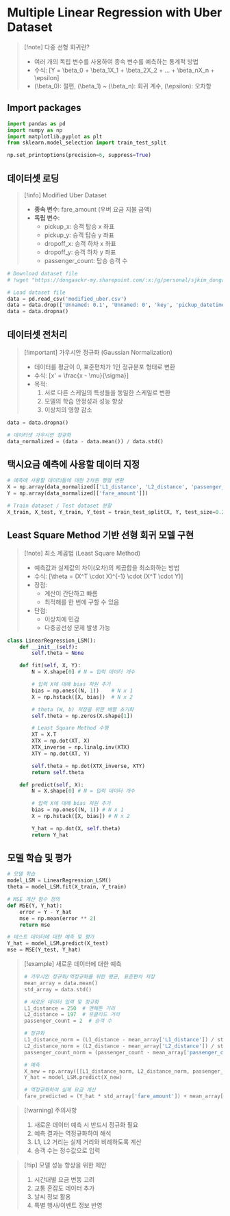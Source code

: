 # Multiple Linear Regression with Uber Dataset

>[!note] 다중 선형 회귀란?
>- 여러 개의 독립 변수를 사용하여 종속 변수를 예측하는 통계적 방법
>- 수식: \[Y = \beta_0 + \beta_1X_1 + \beta_2X_2 + ... + \beta_nX_n + \epsilon\]
>- \(\beta_0\): 절편, \(\beta_1\) ~ \(\beta_n\): 회귀 계수, \(\epsilon\): 오차항

## Import packages

```python
import pandas as pd
import numpy as np
import matplotlib.pyplot as plt
from sklearn.model_selection import train_test_split

np.set_printoptions(precision=6, suppress=True)
```

## 데이터셋 로딩

>[!info] Modified Uber Dataset
>- **종속 변수**: fare_amount (우버 요금 지불 금액)
>- **독립 변수**:
>    - pickup_x: 승객 탑승 x 좌표
>    - pickup_y: 승객 탑승 y 좌표
>    - dropoff_x: 승객 하차 x 좌표
>    - dropoff_y: 승객 하차 y 좌표
>    - passenger_count: 탑승 승객 수

```python
# Download dataset file
# !wget "https://dongaackr-my.sharepoint.com/:x:/g/personal/sjkim_donga_ac_kr/EYMXYk25h2VBtPXtu3QaBqoBJK4cK-TI9mamHoFGJRYn5Q?e=8x2MTn&download=1" -q -O modified_uber.csv

# Load dataset file
data = pd.read_csv('modified_uber.csv')
data = data.drop(['Unnamed: 0.1', 'Unnamed: 0', 'key', 'pickup_datetime'], axis=1)
data = data.dropna()
```

## 데이터셋 전처리

>[!important] 가우시안 정규화 (Gaussian Normalization)
>- 데이터를 평균이 0, 표준편차가 1인 정규분포 형태로 변환
>- 수식: \[x' = \frac{x - \mu}{\sigma}\]
>- 목적: 
>    1. 서로 다른 스케일의 특성들을 동일한 스케일로 변환
>    2. 모델의 학습 안정성과 성능 향상
>    3. 이상치의 영향 감소

```python
data = data.dropna()

# 데이터셋 가우시안 정규화
data_normalized = (data - data.mean()) / data.std()
```

## 택시요금 예측에 사용할 데이터 지정

```python
# 예측에 사용할 데이터들에 대한 2차원 행렬 변환
X = np.array(data_normalized[['L1_distance', 'L2_distance', 'passenger_count']]) # 입력 데이터 설정
Y = np.array(data_normalized[['fare_amount']])

# Train dataset / Test dataset 분할
X_train, X_test, Y_train, Y_test = train_test_split(X, Y, test_size=0.2, random_state=1234)
```

## Least Square Method 기반 선형 회귀 모델 구현

>[!note] 최소 제곱법 (Least Square Method)
>- 예측값과 실제값의 차이(오차)의 제곱합을 최소화하는 방법
>- 수식: \[\theta = (X^T \cdot X)^{-1} \cdot (X^T \cdot Y)\]
>- 장점:
>    - 계산이 간단하고 빠름
>    - 최적해를 한 번에 구할 수 있음
>- 단점:
>    - 이상치에 민감
>    - 다중공선성 문제 발생 가능

```python
class LinearRegression_LSM():
    def __init__(self):
        self.theta = None

    def fit(self, X, Y):
        N = X.shape[0] # N = 입력 데이터 개수

        # 입력 X에 대해 bias 차원 추가
        bias = np.ones((N, 1))    # N x 1
        X = np.hstack([X, bias])  # N x 2

        # theta (W, b) 저장을 위한 배열 초기화
        self.theta = np.zeros(X.shape[1])

        # Least Square Method 수행
        XT = X.T
        XTX = np.dot(XT, X)
        XTX_inverse = np.linalg.inv(XTX)
        XTY = np.dot(XT, Y)

        self.theta = np.dot(XTX_inverse, XTY)
        return self.theta

    def predict(self, X):
        N = X.shape[0] # N = 입력 데이터 개수

        # 입력 X에 대해 bias 차원 추가
        bias = np.ones((N, 1)) # N x 1
        X = np.hstack([X, bias]) # N x 2

        Y_hat = np.dot(X, self.theta)
        return Y_hat
```

## 모델 학습 및 평가

```python
# 모델 학습
model_LSM = LinearRegression_LSM()
theta = model_LSM.fit(X_train, Y_train)

# MSE 계산 함수 정의
def MSE(Y, Y_hat):
    error = Y - Y_hat
    mse = np.mean(error ** 2)
    return mse

# 테스트 데이터에 대한 예측 및 평가
Y_hat = model_LSM.predict(X_test)
mse = MSE(Y_test, Y_hat)
```

>[!example] 새로운 데이터에 대한 예측
>```python
># 가우시안 정규화/역정규화를 위한 평균, 표준편차 저장
>mean_array = data.mean()
>std_array = data.std()
>
># 새로운 데이터 입력 및 정규화
>L1_distance = 250  # 맨해튼 거리
>L2_distance = 197  # 유클리드 거리
>passenger_count = 2  # 승객 수
>
># 정규화
>L1_distance_norm = (L1_distance - mean_array['L1_distance']) / std_array['L1_distance']
>L2_distance_norm = (L2_distance - mean_array['L2_distance']) / std_array['L2_distance']
>passenger_count_norm = (passenger_count - mean_array['passenger_count']) / std_array['passenger_count']
>
># 예측
>X_new = np.array([[L1_distance_norm, L2_distance_norm, passenger_count_norm]])
>Y_hat = model_LSM.predict(X_new)
>
># 역정규화하여 실제 요금 계산
>fare_predicted = (Y_hat * std_array['fare_amount']) + mean_array['fare_amount']
>```

>[!warning] 주의사항
>1. 새로운 데이터 예측 시 반드시 정규화 필요
>2. 예측 결과는 역정규화하여 해석
>3. L1, L2 거리는 실제 거리와 비례하도록 계산
>4. 승객 수는 정수값으로 입력

>[!tip] 모델 성능 향상을 위한 제안
>1. 시간대별 요금 변동 고려
>2. 교통 혼잡도 데이터 추가
>3. 날씨 정보 활용
>4. 특별 행사/이벤트 정보 반영 